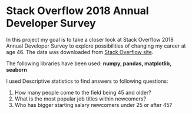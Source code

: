 # Stack Overflow 2018 Annual Developer Survey

In this project my goal is to take a closer look at Stack Overflow 2018 Annual Developer Survey to explore possibilities of changing my career at age 46. The data was downloaded from [Stack Overflow site](https://insights.stackoverflow.com/survey).

The following libraries have been used:
**numpy, pandas, matplotlib, seaborn** 

I used Descriptive statistics to find answers to following questions:

1. How many people come to the field being 45 and older?
2. What is the most popular job titles within newcomers?
3. Who has bigger starting salary newcomers under 25 or after 45?
